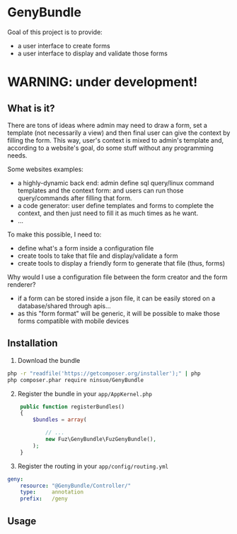 # GenyBundle

Goal of this project is to provide:
- a user interface to create forms
- a user interface to display and validate those forms

# WARNING: under development!

## What is it?

There are tons of ideas where admin may need to draw a form, set a template (not necessarily a view) and then final user can give the context by filling the form.
This way, user's context is mixed to admin's template and, according to a website's goal, do some stuff without any programming needs.

Some websites examples:
- a highly-dynamic back end: admin define sql query/linux command templates and the context form: and users can run those query/commands after filling that form.
- a code generator: user define templates and forms to complete the context, and then just need to fill it as much times as he want.
- ...

To make this possible, I need to:
- define what's a form inside a configuration file
- create tools to take that file and display/validate a form
- create tools to display a friendly form to generate that file (thus, forms)

Why would I use a configuration file between the form creator and the form renderer?
- if a form can be stored inside a json file, it can be easily stored on a database/shared through apis...
- as this "form format" will be generic, it will be possible to make those forms compatible with mobile devices

## Installation

1) Download the bundle

```sh
php -r "readfile('https://getcomposer.org/installer');" | php
php composer.phar require ninsuo/GenyBundle
```

2) Register the bundle in your `app/AppKernel.php`

```php
    public function registerBundles()
    {
        $bundles = array(

            // ...
            new Fuz\GenyBundle\FuzGenyBundle(),
        );
    }
```

3) Register the routing in your `app/config/routing.yml`

```yml
geny:
    resource: "@GenyBundle/Controller/"
    type:     annotation
    prefix:   /geny
```

## Usage
